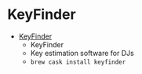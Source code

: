 # KeyFinder
- [KeyFinder](http://www.ibrahimshaath.co.uk/keyfinder/)
  -  KeyFinder
  - Key estimation software for DJs
  - `brew cask install keyfinder`
